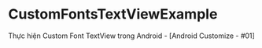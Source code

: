 # CustomFontsTextViewExample
Thực hiện Custom Font TextView trong Android - [Android Customize - #01]